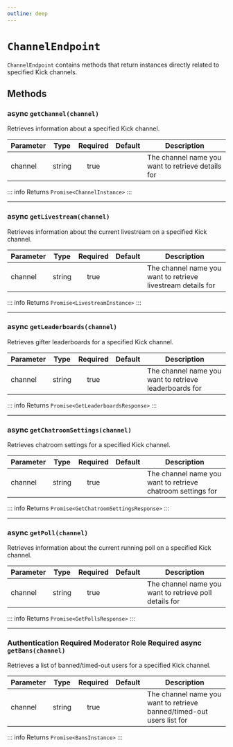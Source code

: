 ```yaml
---
outline: deep
---
```


# `ChannelEndpoint`

`ChannelEndpoint` contains methods that return instances directly related to specified Kick channels.

## Methods

### <Badge type="tip">async</Badge> `getChannel(channel)`

Retrieves information about a specified Kick channel.

| Parameter | Type   | Required | Default | Description                                       |
| --------- | ------ | :------: | ------- | ------------------------------------------------- |
| channel   | string |   true   |         | The channel name you want to retrieve details for |

::: info Returns
`Promise<ChannelInstance>`
:::

***

### <Badge type="tip">async</Badge> `getLivestream(channel)`

Retrieves information about the current livestream on a specified Kick channel.

| Parameter | Type   | Required | Default | Description                                                  |
| --------- | ------ | :------: | ------- | ------------------------------------------------------------ |
| channel   | string |   true   |         | The channel name you want to retrieve livestream details for |

::: info Returns
`Promise<LivestreamInstance>`
:::

***

### <Badge type="tip">async</Badge> `getLeaderboards(channel)`

Retrieves gifter leaderboards for a specified Kick channel.

| Parameter | Type   | Required | Default | Description                                            |
| --------- | ------ | :------: | ------- | ------------------------------------------------------ |
| channel   | string |   true   |         | The channel name you want to retrieve leaderboards for |

::: info Returns
`Promise<GetLeaderboardsResponse>`
:::

***

### <Badge type="tip">async</Badge> `getChatroomSettings(channel)`

Retrieves chatroom settings for a specified Kick channel.

| Parameter | Type   | Required | Default | Description                                                 |
| --------- | ------ | :------: | ------- | ----------------------------------------------------------- |
| channel   | string |   true   |         | The channel name you want to retrieve chatroom settings for |

::: info Returns
`Promise<GetChatroomSettingsResponse>`
:::

***

### <Badge type="tip">async</Badge> `getPoll(channel)`

Retrieves information about the current running poll on a specified Kick channel.

| Parameter | Type   | Required | Default | Description                                            |
| --------- | ------ | :------: | ------- | ------------------------------------------------------ |
| channel   | string |   true   |         | The channel name you want to retrieve poll details for |

::: info Returns
`Promise<GetPollsResponse>`
:::

***

### <Badge type="warning">Authentication Required</Badge> <Badge type="warning">Moderator Role Required</Badge> <Badge type="tip">async</Badge> `getBans(channel)`

Retrieves a list of banned/timed-out users for a specified Kick channel.

| Parameter | Type   | Required | Default | Description                                            |
| --------- | ------ | :------: | ------- | ------------------------------------------------------ |
| channel   | string |   true   |         | The channel name you want to retrieve banned/timed-out users list for |

::: info Returns
`Promise<BansInstance>`
:::